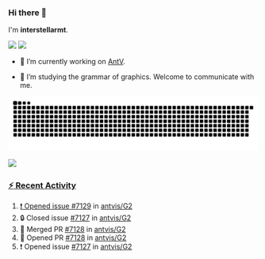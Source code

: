 ### Hi there 👋

I'm **interstellarmt**.

[![](https://img.shields.io/endpoint?url=https://awards.antv.vision/interstellarmt-g2-contributor.json)](https://github.com/antvis/g2)
[![](https://img.shields.io/endpoint?url=https://awards.antv.vision/interstellarmt-gpt-vis-contributor.json)](https://github.com/antvis/gpt-vis)

- 🔭 I’m currently working on [AntV](https://github.com/antvis).

- 📖 I’m studying the grammar of graphics. Welcome to communicate with me.

![](https://raw.githubusercontent.com/interstellarmt/interstellarmt/refs/heads/output/github-contribution-grid-snake.svg)
<div>
  <a href="https://github.com/interstellarmt">
  <img height="180em" src="https://github-readme-stats-eight-theta.vercel.app/api?username=interstellarmt&show_icons=true&include_all_commits=true&count_private=true&theme=tokyonight"/>
</div>
    
### :zap: Recent Activity

<!--START_SECTION:activity-->
1. ❗ Opened issue [#7129](https://github.com/antvis/G2/issues/7129) in [antvis/G2](https://github.com/antvis/G2)
2. 🔒 Closed issue [#7127](https://github.com/antvis/G2/issues/7127) in [antvis/G2](https://github.com/antvis/G2)
3. 🎉 Merged PR [#7128](https://github.com/antvis/G2/pull/7128) in [antvis/G2](https://github.com/antvis/G2)
4. 💪 Opened PR [#7128](https://github.com/antvis/G2/pull/7128) in [antvis/G2](https://github.com/antvis/G2)
5. ❗ Opened issue [#7127](https://github.com/antvis/G2/issues/7127) in [antvis/G2](https://github.com/antvis/G2)
<!--END_SECTION:activity-->


